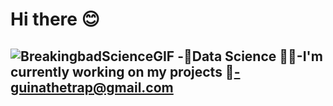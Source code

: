 # Hi there 😊
 ![BreakingbadScienceGIF](https://github.com/DataGuina12/ProjectDataScience/assets/130986543/d4d635c8-df0f-4d1d-8403-13ddcc672ffc)
-🧪Data Science
👨‍💻-I'm currently working on my projects 
🧾-guinathetrap@gmail.com
-
